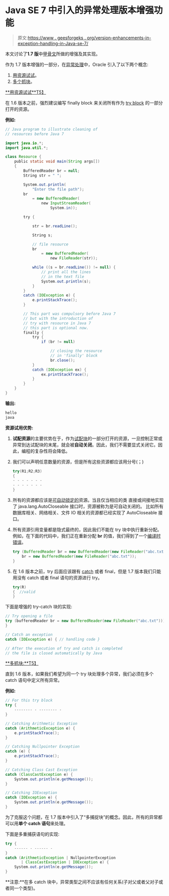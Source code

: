 # Java SE 7 中引入的异常处理版本增强功能

> 原文:[https://www . geesforgeks . org/version-enhancements-in-exception-handling-in-Java-se-7/](https://www.geeksforgeeks.org/version-enhancements-in-exception-handling-introduced-in-java-se-7/)

本文讨论了**1.7 版**中[甲骨文](https://www.geeksforgeeks.org/tag/oracle/)所做的增强及其实现。

作为 1.7 版本增强的一部分，在[异常处理](https://www.geeksforgeeks.org/exceptions-in-java/)中，Oracle 引入了以下两个概念:

1.  [用资源试试](https://www.geeksforgeeks.org/automatic-resource-management-java/)。
2.  [多个抓块](https://www.geeksforgeeks.org/multicatch-in-java/)。

<u>**[用资源试试](https://www.geeksforgeeks.org/automatic-resource-management-java/)**T5】</u>

在 1.6 版本之前，强烈建议编写 finally block 来关闭所有作为 [try block](https://www.geeksforgeeks.org/try-catch-throw-and-throws-in-java/) 的一部分打开的资源。

**例如:**

```java
// Java program to illustrate cleaning of
// resources before Java 7

import java.io.*;
import java.util.*;

class Resource {
    public static void main(String args[])
    {
        BufferedReader br = null;
        String str = " ";

        System.out.println(
            "Enter the file path");
        br
            = new BufferedReader(
                new InputStreamReader(
                    System.in));

        try {

            str = br.readLine();

            String s;

            // file resource
            br
                = new BufferedReader(
                    new FileReader(str));

            while ((s = br.readLine()) != null) {
                // print all the lines
                // in the text file
                System.out.println(s);
            }
        }
        catch (IOException e) {
            e.printStackTrace();
        }

        // This part was compulsory before Java 7
        // but with the introduction of
        // try with resource in Java 7
        // this part is optional now.
        finally {
            try {
                if (br != null)

                    // closing the resource
                    // in 'finally' block
                    br.close();
            }
            catch (IOException ex) {
                ex.printStackTrace();
            }
        }
    }
}
```

**输出:**

```java
hello
java

```

**资源试用优势:**

1.  **试配资源**的主要优势在于，作为[试配块](https://www.geeksforgeeks.org/try-catch-throw-and-throws-in-java/)的一部分打开的资源，一旦控制正常或异常到达试配块的末尾，就会被**自动关闭**。因此，我们不需要显式关闭它。因此，编程的复杂性将会降低。
2.  我们可以声明任意数量的资源，但是所有这些资源都应该用分号(；)

    ```java
    try(R1;R2;R3)
    {
    - - - - - - -
    - - - - - - -
    }

    ```

3.  所有的资源都应该是[可自动锁定的](https://www.geeksforgeeks.org/automatic-resource-management-java/)资源。当且仅当相应的类
    直接或间接地实现了 java.lang.AutoCloseable 接口时，资源被称为是可自动关闭的。
    比如所有数据库相关、网络相关、文件 IO 相关的资源都已经实现了 AutoCloseable 接口。
4.  所有资源引用变量都是隐式最终的，因此我们不能在 try 块中执行重新分配。例如，在下面的代码中，我们正在重新分配 **br** 的值，我们得到了一个[编译时错误](https://www.geeksforgeeks.org/difference-between-compile-time-errors-and-runtime-errors/)。

    ```java
    try (BufferedReader br = new BufferedReader(new FileReader("abc.txt"))) {
        br = new BufferedReader(new FileReader("abc.txt"));
    }
    ```

5.  在 1.6 版本之前，try 后面应该跟有 [catch](https://www.geeksforgeeks.org/flow-control-in-try-catch-finally-in-java/) 或者 final，但是 1.7 版本我们只能用没有 catch 或者 final 语句的资源进行 try。

    ```java
    try(R)
    {  //valid
    }

    ```

下面是增强的 try-catch 块的实现:

```java
// Try opening a file
try (bufferedReader br = new BufferedReader(new FileReader("abc.txt"))) {
}

// Catch an exception
catch (IOException e) { // handling code }

// After the execution of try and catch is completed
// the file is closed automatically by Java
```

<u>**[多抓块](https://www.geeksforgeeks.org/multicatch-in-java/):**T5】</u>

直到 1.6 版本，如果我们希望为同一个 try 块处理多个异常，我们必须在多个 catch 语句中定义所有异常。

**例如:**

```java
// For this try block
try {
    -------- - -------- -
}

// Catching Arithmetic Exception
catch (ArithmeticException e) {
    e.printStackTrace();
}

// Catching Nullpointer Exception
catch (e) {
    e.printStackTrace();
}

// Catching Class Cast Exception
catch (ClassCastException e) {
    System.out.println(e.getMessage());
}

// Catching IOException
catch (IOException e) {
    System.out.println(e.getMessage());
}
```

为了克服这个问题，在 1.7 版本中引入了“多捕捉块”的概念。因此，所有的异常都可以用**单个 catch 语句**来处理。

下面是多重捕获语句的实现:

```java
try {
    ------ - ------ -
}
catch (ArithmeticException | NullpointerException
       | ClassCastException | IOException e) {
    System.out.println(e.getMessage());
}
```

**注意:**在多 catch 块中，异常类型之间不应该有任何关系(子对父或者父对子或者同一个类型)。